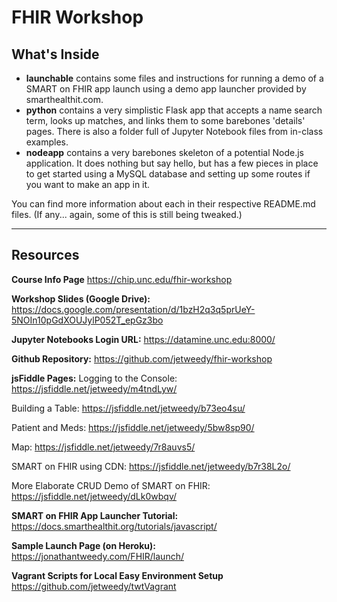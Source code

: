 # FHIR Workshop

## What's Inside

 - **launchable** contains some files and instructions for running a demo of a SMART on FHIR app launch using a demo app launcher provided by smarthealthit.com.
 - **python** contains a very simplistic Flask app that accepts a name search term, looks up matches, and links them to some barebones 'details' pages. There is also a folder full of Jupyter Notebook files from in-class examples.
 - **nodeapp** contains a very barebones skeleton of a potential Node.js application. It does nothing but say hello, but has a few pieces in place to get started using a MySQL database and setting up some routes if you want to make an app in it.

You can find more information about each in their respective README.md files. (If any... again, some of this is still being tweaked.)

---------------------------------------------------------------------

## Resources
**Course Info Page**
https://chip.unc.edu/fhir-workshop

**Workshop Slides (Google Drive):**
https://docs.google.com/presentation/d/1bzH2q3q5prUeY-5NOIn10pGdXOUJylP052T_epGz3bo

**Jupyter Notebooks Login URL:**
https://datamine.unc.edu:8000/

**Github Repository:**
https://github.com/jetweedy/fhir-workshop

**jsFiddle Pages:**
Logging to the Console: https://jsfiddle.net/jetweedy/m4tndLyw/

Building a Table: https://jsfiddle.net/jetweedy/b73eo4su/

Patient and Meds: https://jsfiddle.net/jetweedy/5bw8sp90/

Map: https://jsfiddle.net/jetweedy/7r8auvs5/

SMART on FHIR using CDN: https://jsfiddle.net/jetweedy/b7r38L2o/

More Elaborate CRUD Demo of SMART on FHIR: https://jsfiddle.net/jetweedy/dLk0wbqv/

**SMART on FHIR App Launcher Tutorial:**
https://docs.smarthealthit.org/tutorials/javascript/

**Sample Launch Page (on Heroku):**
https://jonathantweedy.com/FHIR/launch/

**Vagrant Scripts for Local Easy Environment Setup**
https://github.com/jetweedy/twtVagrant


